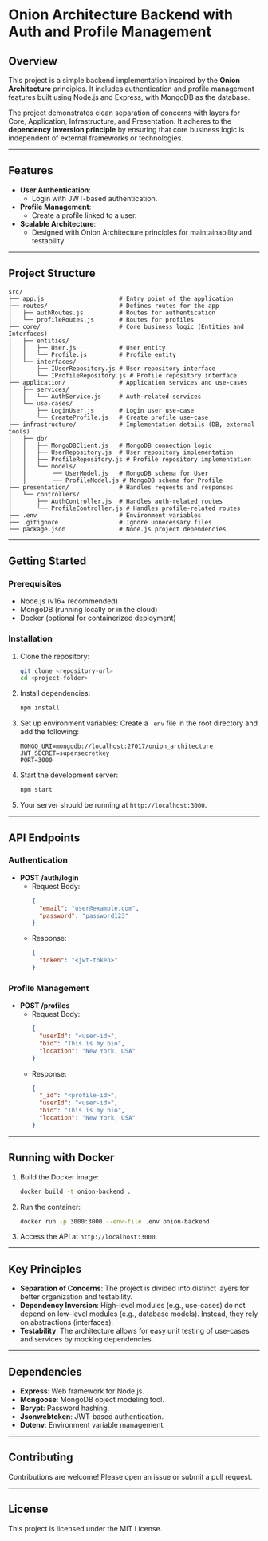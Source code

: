 # Onion Architecture Backend with Auth and Profile Management

## Overview
This project is a simple backend implementation inspired by the **Onion Architecture** principles. It includes authentication and profile management features built using Node.js and Express, with MongoDB as the database.

The project demonstrates clean separation of concerns with layers for Core, Application, Infrastructure, and Presentation. It adheres to the **dependency inversion principle** by ensuring that core business logic is independent of external frameworks or technologies.

---

## Features
- **User Authentication**:
  - Login with JWT-based authentication.
- **Profile Management**:
  - Create a profile linked to a user.
- **Scalable Architecture**:
  - Designed with Onion Architecture principles for maintainability and testability.

---

## Project Structure
```plaintext
src/
├── app.js                     # Entry point of the application
├── routes/                    # Defines routes for the app
│   ├── authRoutes.js          # Routes for authentication
│   └── profileRoutes.js       # Routes for profiles
├── core/                      # Core business logic (Entities and Interfaces)
│   ├── entities/
│   │   ├── User.js            # User entity
│   │   └── Profile.js         # Profile entity
│   └── interfaces/
│       ├── IUserRepository.js # User repository interface
│       └── IProfileRepository.js # Profile repository interface
├── application/               # Application services and use-cases
│   ├── services/
│   │   └── AuthService.js     # Auth-related services
│   └── use-cases/
│       ├── LoginUser.js       # Login user use-case
│       └── CreateProfile.js   # Create profile use-case
├── infrastructure/            # Implementation details (DB, external tools)
│   ├── db/
│   │   ├── MongoDBClient.js   # MongoDB connection logic
│   │   ├── UserRepository.js  # User repository implementation
│   │   ├── ProfileRepository.js # Profile repository implementation
│   │   └── models/
│   │       ├── UserModel.js   # MongoDB schema for User
│   │       └── ProfileModel.js # MongoDB schema for Profile
├── presentation/              # Handles requests and responses
│   └── controllers/
│       ├── AuthController.js  # Handles auth-related routes
│       └── ProfileController.js # Handles profile-related routes
├── .env                       # Environment variables
├── .gitignore                 # Ignore unnecessary files
└── package.json               # Node.js project dependencies
```

---

## Getting Started

### Prerequisites
- Node.js (v16+ recommended)
- MongoDB (running locally or in the cloud)
- Docker (optional for containerized deployment)

### Installation
1. Clone the repository:
   ```bash
   git clone <repository-url>
   cd <project-folder>
   ```

2. Install dependencies:
   ```bash
   npm install
   ```

3. Set up environment variables:
   Create a `.env` file in the root directory and add the following:
   ```env
   MONGO_URI=mongodb://localhost:27017/onion_architecture
   JWT_SECRET=supersecretkey
   PORT=3000
   ```

4. Start the development server:
   ```bash
   npm start
   ```

5. Your server should be running at `http://localhost:3000`.

---

## API Endpoints

### Authentication
- **POST /auth/login**
  - Request Body:
    ```json
    {
      "email": "user@example.com",
      "password": "password123"
    }
    ```
  - Response:
    ```json
    {
      "token": "<jwt-token>"
    }
    ```

### Profile Management
- **POST /profiles**
  - Request Body:
    ```json
    {
      "userId": "<user-id>",
      "bio": "This is my bio",
      "location": "New York, USA"
    }
    ```
  - Response:
    ```json
    {
      "_id": "<profile-id>",
      "userId": "<user-id>",
      "bio": "This is my bio",
      "location": "New York, USA"
    }
    ```

---

## Running with Docker
1. Build the Docker image:
   ```bash
   docker build -t onion-backend .
   ```

2. Run the container:
   ```bash
   docker run -p 3000:3000 --env-file .env onion-backend
   ```

3. Access the API at `http://localhost:3000`.

---

## Key Principles
- **Separation of Concerns**: The project is divided into distinct layers for better organization and testability.
- **Dependency Inversion**: High-level modules (e.g., use-cases) do not depend on low-level modules (e.g., database models). Instead, they rely on abstractions (interfaces).
- **Testability**: The architecture allows for easy unit testing of use-cases and services by mocking dependencies.

---

## Dependencies
- **Express**: Web framework for Node.js.
- **Mongoose**: MongoDB object modeling tool.
- **Bcrypt**: Password hashing.
- **Jsonwebtoken**: JWT-based authentication.
- **Dotenv**: Environment variable management.

---

## Contributing
Contributions are welcome! Please open an issue or submit a pull request.

---

## License
This project is licensed under the MIT License.

